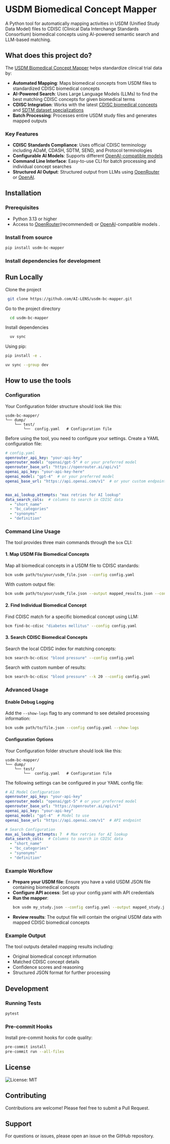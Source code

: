 # USDM Biomedical Concept Mapper

A Python tool for automatically mapping activities in USDM (Unified Study Data Model) files to CDISC (Clinical Data Interchange Standards Consortium) biomedical concepts using AI-powered semantic search and LLM-based matching.

## What does this project do?

The [USDM Biomedical Concept Mapper](https://github.com/AI-LENS/usdm-bc-mapper) helps standardize clinical trial data by:

- **Automated Mapping**: Maps biomedical concepts from USDM files to standardized CDISC biomedical concepts
- **AI-Powered Search**: Uses Large Language Models (LLMs) to find the best matching CDISC concepts for given biomedical terms
- **CDISC Integration**: Works with the latest [CDISC biomedical concepts](https://github.com/cdisc-org/COSMoS/blob/main/export/cdisc_biomedical_concepts_latest.csv) and [SDTM dataset specializations](https://github.com/cdisc-org/COSMoS/blob/main/export/cdisc_sdtm_dataset_specializations_latest.csv)
- **Batch Processing**: Processes entire USDM study files and generates mapped outputs

### Key Features

- **CDISC Standards Compliance**: Uses official CDISC terminology including ADaM, CDASH, SDTM, SEND, and Protocol terminologies
- **Configurable AI Models**: Supports different [OpenAI-compatible models](https://github.com/AI-LENS/usdm-bc-mapper/blob/mapping/example.py)
- **Command Line Interface**: Easy-to-use CLI for batch processing and individual concept searches
- **Structured AI Output**: Structured output from LLMs using [OpenRouter](https://openrouter.ai/docs/features/structured-outputs) or [OpenAI](https://platform.openai.com/docs/guides/structured-outputs).

## Installation

### Prerequisites

- Python 3.13 or higher
- Access to [OpenRouter](https://openrouter.ai/models?q=openai)(recommended) or [OpenAI](https://platform.openai.com/docs/models)-compatible models .

### Install from source
```bash
pip install usdm-bc-mapper
```


### Install dependencies for development

## Run Locally

Clone the project

```bash
 git clone https://github.com/AI-LENS/usdm-bc-mapper.git
```

Go to the project directory

```bash
  cd usdm-bc-mapper
```

Install dependencies

```bash
  uv sync
```

Using pip:

```bash
pip install -e .
```

```bash
uv sync --group dev
```

## How to use the tools

### Configuration

Your Configuration folder structure should look like this:

```
usdm-bc-mapper/
└── dump/
    └── test/
        └──  config.yaml   # Configuration file

```

Before using the tool, you need to configure your settings. Create a YAML configuration file:
```yaml
# config.yaml
openrouter_api_key: "your-api-key"
openrouter_model: "openai/gpt-5" # or your preferred model
openrouter_base_url: "https://openrouter.ai/api/v1" 
openai_api_key: "your-api-key-here"
openai_model: "gpt-4"  # or your preferred model
openai_base_url: "https://api.openai.com/v1"  # or your custom endpoint


max_ai_lookup_attempts: "max retries for AI lookup"
data_search_cols:  # columns to search in CDISC data
  - "short_name"
  - "bc_categories" 
  - "synonyms"
  - "definition"
```

### Command Line Usage

The tool provides three main commands through the `bcm` CLI:

#### 1. Map USDM File Biomedical Concepts

Map all biomedical concepts in a USDM file to CDISC standards:

```bash
bcm usdm path/to/your/usdm_file.json --config config.yaml
```

With custom output file:
```bash
bcm usdm path/to/your/usdm_file.json --output mapped_results.json --config config.yaml
```

#### 2. Find Individual Biomedical Concept

Find CDISC match for a specific biomedical concept using LLM:

```bash
bcm find-bc-cdisc "diabetes mellitus" --config config.yaml
```

#### 3. Search CDISC Biomedical Concepts

Search the local CDISC index for matching concepts:

```bash
bcm search-bc-cdisc "blood pressure" --config config.yaml
```

Search with custom number of results:
```bash
bcm search-bc-cdisc "blood pressure" --k 20 --config config.yaml
```

### Advanced Usage

#### Enable Debug Logging

Add the `--show-logs` flag to any command to see detailed processing information:

```bash
bcm usdm path/to/file.json --config config.yaml --show-logs
```

#### Configuration Options

Your Configuration folder structure should look like this:

```
usdm-bc-mapper/
└── dump/
    └── test/
        └──  config.yaml   # Configuration file

```


The following settings can be configured in your YAML config file:

```yaml
# AI Model Configuration
openrouter_api_key: "your-api-key"
openrouter_model: "openai/gpt-5" # or your preferred model
openrouter_base_url: "https://openrouter.ai/api/v1" 
openai_api_key: "your-api-key"
openai_model: "gpt-4"  # Model to use
openai_base_url: "https://api.openai.com/v1"  # API endpoint

# Search Configuration
max_ai_lookup_attempts: 7  # Max retries for AI lookup
data_search_cols:  # Columns to search in CDISC data
  - "short_name"
  - "bc_categories" 
  - "synonyms"
  - "definition"
```

### Example Workflow

* **Prepare your USDM file**: Ensure you have a valid USDM JSON file containing biomedical concepts
* **Configure API access**: Set up your config.yaml with API credentials
* **Run the mapper**: 
   ```bash
   bcm usdm my_study.json --config config.yaml --output mapped_study.json
   ```
* **Review results**: The output file will contain the original USDM data with mapped CDISC biomedical concepts

### Example Output

The tool outputs detailed mapping results including:
- Original biomedical concept information
- Matched CDISC concept details
- Confidence scores and reasoning
- Structured JSON format for further processing

## Development

### Running Tests

```bash
pytest
```

### Pre-commit Hooks

Install pre-commit hooks for code quality:
```bash
pre-commit install
pre-commit run --all-files
```

## License

![License: MIT](https://img.shields.io/badge/License-MIT-blue.svg) 

## Contributing

Contributions are welcome! Please feel free to submit a Pull Request.

## Support

For questions or issues, please open an issue on the GitHub repository.